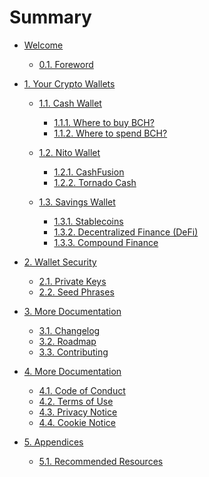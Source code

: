 # Summary

* [Welcome](README.md)

    * [0.1. Foreword](welcome/foreword.md)

* [1. Your Crypto Wallets]()

    * [1.1. Cash Wallet](wallets/cash.md)

        * [1.1.1. Where to buy BCH?]()
        * [1.1.2. Where to spend BCH?]()

    * [1.2. Nito Wallet](wallets/nito.md)

        * [1.2.1. CashFusion]()
        * [1.2.2. Tornado Cash]()

    * [1.3. Savings Wallet](wallets/savings.md)
        * [1.3.1. Stablecoins]()
        * [1.3.2. Decentralized Finance (DeFi)]()
        * [1.3.3. Compound Finance]()

* [2. Wallet Security]()

    * [2.1. Private Keys]()
    * [2.2. Seed Phrases]()

* [3. More Documentation]()

    * [3.1. Changelog](CHANGELOG.md)
    * [3.2. Roadmap](ROADMAP.md)
    * [3.3. Contributing](CONTRIBUTING.md)

* [4. More Documentation]()

    * [4.1. Code of Conduct]()
    * [4.2. Terms of Use]()
    * [4.3. Privacy Notice]()
    * [4.4. Cookie Notice]()

* [5. Appendices]()

    * [5.1. Recommended Resources]()
